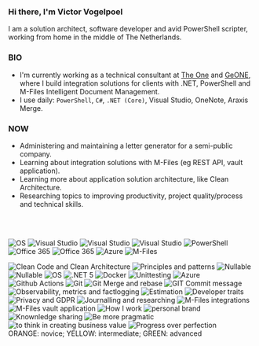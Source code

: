 ### Hi there, I'm Victor Vogelpoel

I am a solution architect, software developer and avid PowerShell scripter, working from home in the middle of The Netherlands.



### BIO

- I'm currently working as a technical consultant at [The One](https://theone.nl) and [GeONE](https://geone.nl), where I build integration solutions for clients with .NET, PowerShell and M-Files Intelligent Document Management.
- I use daily: `PowerShell`, `C#`, `.NET (Core)`, Visual Studio, OneNote, Araxis Merge.


### NOW

- Administering and maintaining a letter generator for a semi-public company.
- Learning about integration solutions with M-Files (eg REST API, vault application).
- Learning more about application solution architecture, like Clean Architecture.
- Researching topics to improving productivity, project quality/process and technical skills.

<br/>
<br/>

<img alt="OS" src="https://img.shields.io/badge/OS-Windows-blue?style=for-the-badge&logo=Windows"/> <img alt="Visual Studio" src="https://img.shields.io/badge/Tool-Visual%20Studio-blue?style=for-the-badge&icon=visualstudio"/> <img alt="Visual Studio" src="https://img.shields.io/badge/Framework-.NET%20(Core)-blue?style=for-the-badge&icon=visualstudio"/> <img alt="Visual Studio" src="https://img.shields.io/badge/Language-C%23-blue?style=for-the-badge&icon=visualstudio"/> <img alt="PowerShell" src="https://img.shields.io/badge/Tool-PowerShell-blue?style=for-the-badge&logo=PowerShell&logocolor=white"/> <img alt="Office 365" src="https://img.shields.io/badge/Tool-Github-blue?style=for-the-badge"/> <img alt="Office 365" src="https://img.shields.io/badge/Tool-Office%20365-blue?style=for-the-badge"/> <img alt="Azure" src="https://img.shields.io/badge/cloud-Azure-blue?style=for-the-badge"/> <img alt="M-Files" src="https://img.shields.io/badge/product-M--Files-blue?style=for-the-badge"/>
<br/>

<!-- Skill levels: Novice | Beginner | Competent | Proficient | Expert
     Novice:orange
	 Intermediate:yellow
	 Advanced:green
-->
<img alt="Clean Code and Clean Architecture" src="https://img.shields.io/badge/Learning-Clean%20Code%20%26%20Clean%20Architecture-green?style=flat"/> <img alt="Principles and patterns" src="https://img.shields.io/badge/Learning-Principles%20%26%20Patterns-yellow?style=flat"/> <img alt="Nullable" src="https://img.shields.io/badge/Learning-C%23%20nullable-yellow?style=flat"/> <img alt="Nullable" src="https://img.shields.io/badge/Learning-Structured%20logging-green?style=flat"/> <img alt="OS" src="https://img.shields.io/badge/Learning-async-yellow?style=flat"/> <img alt=".NET 5" src="https://img.shields.io/badge/Learning-.NET%205-yellow?style=flat"/> <img alt="Docker" src="https://img.shields.io/badge/Learning-Docker-yellow?style=flat"/> <img alt="Unittesting" src="https://img.shields.io/badge/Learning-Unit%20Testing-yellow?style=flat"/> <img alt="Azure" src="https://img.shields.io/badge/Learning-Azure-yellow?style=flat"/> <img alt="Github Actions" src="https://img.shields.io/badge/Learning-GitHub%20Actions-orange?style=flat"/> <img alt="Git" src="https://img.shields.io/badge/Learning-Git-yellow?style=flat"/> <img alt="Git Merge and rebase" src="https://img.shields.io/badge/Learning-Git%20merge%20%26%20rebase-yellow?style=flat"/> <img alt="GIT Commit message" src="https://img.shields.io/badge/Learning-Git%20commit%20message-yellow?style=flat"/> <img alt="Observability, metrics and factlogging" src="https://img.shields.io/badge/Learning-Observability,%20instrumenting,%20metrics,%20(fact)logging,%20monitoring%20%26%20alerting-yellow?style=flat"/> <img alt="Estimation" src="https://img.shields.io/badge/Learning-Estimation-orange?style=flat"/> <img alt="Developer traits" src="https://img.shields.io/badge/Learning-Developer%20traits-yellow?style=flat"/> <img alt="Privacy and GDPR" src="https://img.shields.io/badge/Learning-Privacy%20%26%20GDPR-orange?style=flat"/> <img alt="Journalling and researching" src="https://img.shields.io/badge/Learning-Journalling%20%26%20researching-orange?style=flat"/> <img alt="M-Files integrations" src="https://img.shields.io/badge/Learning-M--Files%20integrations-orange?style=flat"/> <img alt="M-Files vault application" src="https://img.shields.io/badge/Learning-M--Files%20vault application-yellow?style=flat"/> <img alt="How I work" src="https://img.shields.io/badge/Learning-How%20I%20work-yellow?style=flat"/> <img alt="personal brand" src="https://img.shields.io/badge/Learning-personal%20brand-orange?style=flat"/> <img alt="Knownledge sharing" src="https://img.shields.io/badge/Learning-Knowledge%20sharing-yellow?style=flat"/> <img alt="Be more pragmatic" src="https://img.shields.io/badge/Learning-to%20be%20more%20pragmatic-yellow?style=flat"/> <img alt="to think in creating business value" src="https://img.shields.io/badge/Learning-to%20think%20in%20creating%20business%20value-yellow?style=flat"/> <img alt="Progress over perfection" src="https://img.shields.io/badge/Learning-Progress%20over%20perfection-yellow?style=flat"/> 
<br/>
ORANGE: novice;  YELLOW: intermediate;  GREEN: advanced
<br/>

[website]: https://victorvogelpoel.nl
[twitter]: https://twitter.com/victorvogelpoel
[linkedin]: https://linkedin.com/in/victorvogelpoel

[visualstudio]: assets/visualstudio.svg

<!--
[blog]: https://dev.to/victorvogelpoel

-->



<!--
**victorvogelpoel/victorvogelpoel** is a ✨ _special_ ✨ repository because its `README.md` (this file) appears on your GitHub profile.

Here are some ideas to get you started:

- 🔭 I’m currently working on ...
- 🌱 I’m currently learning ...
- 👯 I’m looking to collaborate on ...
- 🤔 I’m looking for help with ...
- 💬 Ask me about ...
- 📫 How to reach me: ...
- 😄 Pronouns: ...
- ⚡ Fun fact: ...
-->